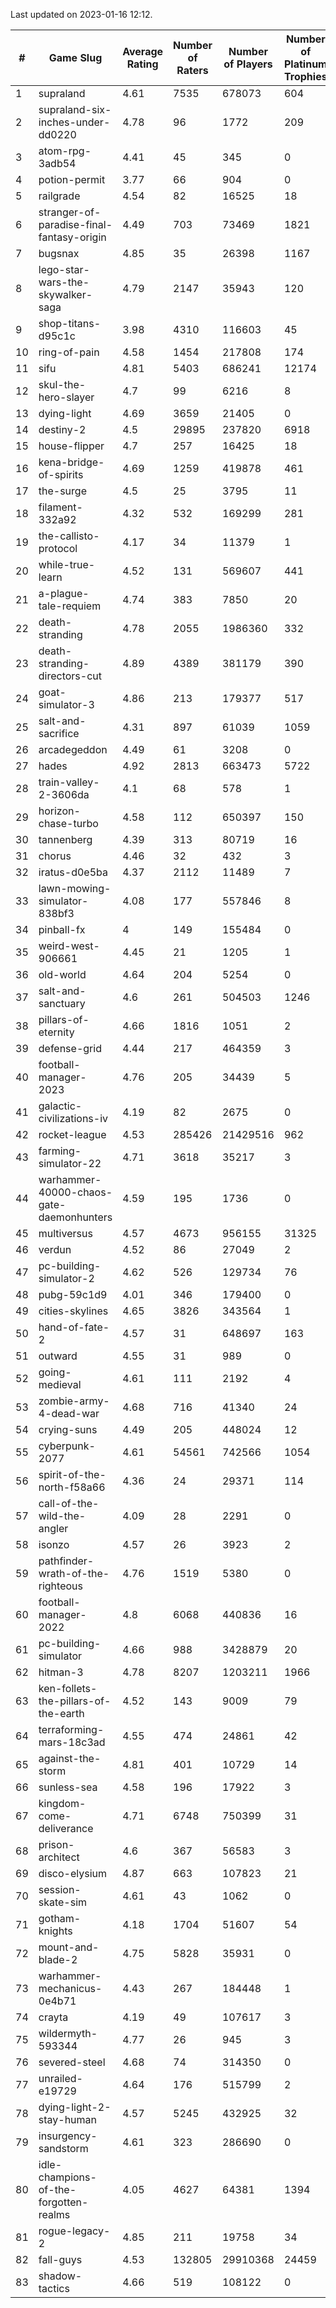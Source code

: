 Last updated on 2023-01-16 12:12.


|#|Game Slug|Average Rating|Number of Raters|Number of Players|Number of Platinum Trophies|Max Rarity (%)|
|---|---|---|---|---|---|---|
|1|supraland|4.61|7535|678073|604|99|
|2|supraland-six-inches-under-dd0220|4.78|96|1772|209|99|
|3|atom-rpg-3adb54|4.41|45|345|0|98|
|4|potion-permit|3.77|66|904|0|98|
|5|railgrade|4.54|82|16525|18|98|
|6|stranger-of-paradise-final-fantasy-origin|4.49|703|73469|1821|98|
|7|bugsnax|4.85|35|26398|1167|97|
|8|lego-star-wars-the-skywalker-saga|4.79|2147|35943|120|97|
|9|shop-titans-d95c1c|3.98|4310|116603|45|97|
|10|ring-of-pain|4.58|1454|217808|174|96|
|11|sifu|4.81|5403|686241|12174|96|
|12|skul-the-hero-slayer|4.7|99|6216|8|96|
|13|dying-light|4.69|3659|21405|0|95|
|14|destiny-2|4.5|29895|237820|6918|94|
|15|house-flipper|4.7|257|16425|18|94|
|16|kena-bridge-of-spirits|4.69|1259|419878|461|94|
|17|the-surge|4.5|25|3795|11|94|
|18|filament-332a92|4.32|532|169299|281|93|
|19|the-callisto-protocol|4.17|34|11379|1|93|
|20|while-true-learn|4.52|131|569607|441|93|
|21|a-plague-tale-requiem|4.74|383|7850|20|92|
|22|death-stranding|4.78|2055|1986360|332|91|
|23|death-stranding-directors-cut|4.89|4389|381179|390|91|
|24|goat-simulator-3|4.86|213|179377|517|91|
|25|salt-and-sacrifice|4.31|897|61039|1059|91|
|26|arcadegeddon|4.49|61|3208|0|90|
|27|hades|4.92|2813|663473|5722|89|
|28|train-valley-2-3606da|4.1|68|578|1|89|
|29|horizon-chase-turbo|4.58|112|650397|150|88|
|30|tannenberg|4.39|313|80719|16|88|
|31|chorus|4.46|32|432|3|86|
|32|iratus-d0e5ba|4.37|2112|11489|7|85|
|33|lawn-mowing-simulator-838bf3|4.08|177|557846|8|85|
|34|pinball-fx|4|149|155484|0|85|
|35|weird-west-906661|4.45|21|1205|1|85|
|36|old-world|4.64|204|5254|0|83|
|37|salt-and-sanctuary|4.6|261|504503|1246|83|
|38|pillars-of-eternity|4.66|1816|1051|2|81|
|39|defense-grid|4.44|217|464359|3|80|
|40|football-manager-2023|4.76|205|34439|5|79|
|41|galactic-civilizations-iv|4.19|82|2675|0|79|
|42|rocket-league|4.53|285426|21429516|962|78|
|43|farming-simulator-22|4.71|3618|35217|3|77|
|44|warhammer-40000-chaos-gate-daemonhunters|4.59|195|1736|0|77|
|45|multiversus|4.57|4673|956155|31325|76|
|46|verdun|4.52|86|27049|2|76|
|47|pc-building-simulator-2|4.62|526|129734|76|75|
|48|pubg-59c1d9|4.01|346|179400|0|73|
|49|cities-skylines|4.65|3826|343564|1|72|
|50|hand-of-fate-2|4.57|31|648697|163|72|
|51|outward|4.55|31|989|0|72|
|52|going-medieval|4.61|111|2192|4|68|
|53|zombie-army-4-dead-war|4.68|716|41340|24|67|
|54|crying-suns|4.49|205|448024|12|66|
|55|cyberpunk-2077|4.61|54561|742566|1054|65|
|56|spirit-of-the-north-f58a66|4.36|24|29371|114|65|
|57|call-of-the-wild-the-angler|4.09|28|2291|0|62|
|58|isonzo|4.57|26|3923|2|58|
|59|pathfinder-wrath-of-the-righteous|4.76|1519|5380|0|50|
|60|football-manager-2022|4.8|6068|440836|16|49|
|61|pc-building-simulator|4.66|988|3428879|20|48|
|62|hitman-3|4.78|8207|1203211|1966|47|
|63|ken-follets-the-pillars-of-the-earth|4.52|143|9009|79|45|
|64|terraforming-mars-18c3ad|4.55|474|24861|42|45|
|65|against-the-storm|4.81|401|10729|14|37|
|66|sunless-sea|4.58|196|17922|3|36|
|67|kingdom-come-deliverance|4.71|6748|750399|31|30|
|68|prison-architect|4.6|367|56583|3|29|
|69|disco-elysium|4.87|663|107823|21|28|
|70|session-skate-sim|4.61|43|1062|0|27|
|71|gotham-knights|4.18|1704|51607|54|25|
|72|mount-and-blade-2|4.75|5828|35931|0|25|
|73|warhammer-mechanicus-0e4b71|4.43|267|184448|1|25|
|74|crayta|4.19|49|107617|3|23|
|75|wildermyth-593344|4.77|26|945|3|17|
|76|severed-steel|4.68|74|314350|0|12|
|77|unrailed-e19729|4.64|176|515799|2|9|
|78|dying-light-2-stay-human|4.57|5245|432925|32|6|
|79|insurgency-sandstorm|4.61|323|286690|0|5|
|80|idle-champions-of-the-forgotten-realms|4.05|4627|64381|1394|3|
|81|rogue-legacy-2|4.85|211|19758|34|3|
|82|fall-guys|4.53|132805|29910368|24459|0.5|
|83|shadow-tactics|4.66|519|108122|0|0.1|
